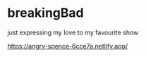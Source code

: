 # breakingBad

just expressing my love to my favourite show

https://angry-spence-6cce7a.netlify.app/
